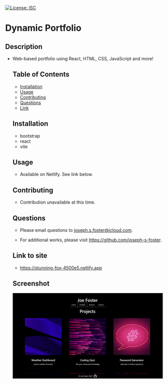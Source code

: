 [![License: ISC](https://img.shields.io/badge/License-ISC-blue.svg)](https://opensource.org/licenses/ISC)

# Dynamic Portfolio

## Description

- Web-based portfolio using React, HTML, CSS, JavaScript and more!

  ## Table of Contents

  - [Installation](#installation)
  - [Usage](#usage)
  - [Contributing](#contributing)
  - [Questions](#questions)
  - [Link](#link-to-site)

  ## Installation

  - bootstrap
  - react
  - vite

  ## Usage

  - Available on Netlify. See link below.

  ## Contributing

  - Contribution unavailable at this time.

  ## Questions

  - Please email questions to joseph.s.foster@icloud.com.

  - For additional works, please visit https://github.com/joseph-s-foster.

  ## Link to site

  - https://stunning-fox-4500e5.netlify.app

  ## Screenshot

  ![screenshot of webpage](./src/assets/project/ss.png)
